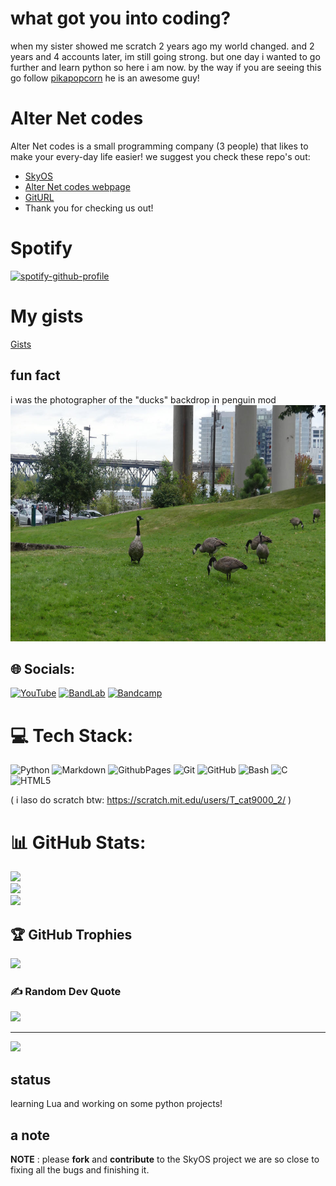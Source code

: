 # what got you into coding?
when my sister showed me scratch 2 years ago my world changed. and 2 years and 4 accounts later, im still going strong.
but one day i wanted to go further and learn python so here i am now.
by the way if you are seeing this go follow [pikapopcorn](https://github.com/pikapopcorn) he is an awesome guy!

# Alter Net codes
Alter Net codes is a small programming company (3 people) that likes to make your every-day life easier!
we suggest you check these repo's out:
+ [SkyOS](https://github.com/Alter-Net-codes/SkyOS)
+ [Alter Net codes webpage](https://webbrowser11.github.io/Alter-Net-codes/)
+ [GitURL](https://github.com/Alter-Net-codes/GitURL)
+ Thank you for checking us out!

# Spotify
[![spotify-github-profile](https://spotify-github-profile.kittinanx.com/api/view?uid=316kxnthu5q2i3bom4i4unwqfote&cover_image=true&theme=default&show_offline=true&background_color=121212&interchange=false&bar_color=53b14f&bar_color_cover=false)](https://spotify-github-profile.kittinanx.com/api/view?uid=316kxnthu5q2i3bom4i4unwqfote&redirect=true)

# My gists
[Gists](https://gist.github.com/webbrowser11)

## fun fact
i was the photographer of the "ducks" backdrop in penguin mod
![ducks](https://github.com/webbrowser11/webbrowser11/blob/main/images/ducks.jpg)

## 🌐 Socials:
[![YouTube](https://img.shields.io/badge/YouTube-%23FF0000.svg?logo=YouTube&logoColor=white)](https://youtube.com/@thecreekstudios)
[![BandLab](https://img.shields.io/badge/bandlab-%23FF0000.svg?logo=bandlab&logoColor=white)](https://www.bandlab.com/false_windows)
[![Bandcamp](https://img.shields.io/badge/bandcamp-%23FF0000.svg?logo=bandcamp&logoColor=white)](https://falsewindows.bandcamp.com)

# 💻 Tech Stack:
![Python](https://img.shields.io/badge/python-3670A0?style=for-the-badge&logo=python&logoColor=ffdd54) 
![Markdown](https://img.shields.io/badge/markdown-%23000000.svg?style=for-the-badge&logo=markdown&logoColor=white) 
![GithubPages](https://img.shields.io/badge/github%20pages-121013?style=for-the-badge&logo=github&logoColor=white) 
![Git](https://img.shields.io/badge/git-%23F05033.svg?style=for-the-badge&logo=git&logoColor=white) 
![GitHub](https://img.shields.io/badge/github-%23121011.svg?style=for-the-badge&logo=github&logoColor=white)
![Bash](https://img.shields.io/badge/bash-%23121011.svg?style=for-the-badge&logo=gnu-bash&logoColor=white) 
![C](https://img.shields.io/badge/c-%2300599C.svg?style=for-the-badge&logo=c&logoColor=white) 
![HTML5](https://img.shields.io/badge/html5-%23E34F26.svg?style=for-the-badge&logo=html5&logoColor=white)

( i laso do scratch btw: https://scratch.mit.edu/users/T_cat9000_2/ )

# 📊 GitHub Stats:
![](https://github-readme-stats.vercel.app/api?username=Webbrowser11&theme=dark&hide_border=false&include_all_commits=false&count_private=false)<br/>
![](https://github-readme-streak-stats.herokuapp.com/?user=Webbrowser11&theme=dark&hide_border=false)<br/>
![](https://github-readme-stats.vercel.app/api/top-langs/?username=Webbrowser11&theme=dark&hide_border=false&include_all_commits=true&count_private=false&layout=compact)

## 🏆 GitHub Trophies
![](https://github-profile-trophy.vercel.app/?username=Webbrowser11&theme=dark&no-frame=false&no-bg=true&margin-w=4)

### ✍️ Random Dev Quote
![](https://quotes-github-readme.vercel.app/api?type=horizontal&theme=dark)

---
[![](https://visitcount.itsvg.in/api?id=Webbrowser11&icon=0&color=0)](https://visitcount.itsvg.in)

## status
learning Lua and working on some python projects!
## a note
**NOTE** : please **fork** and **contribute** to the SkyOS project we are so close to fixing all the bugs and finishing it.

<!-- Proudly created with GPRM ( https://gprm.itsvg.in ) -->
